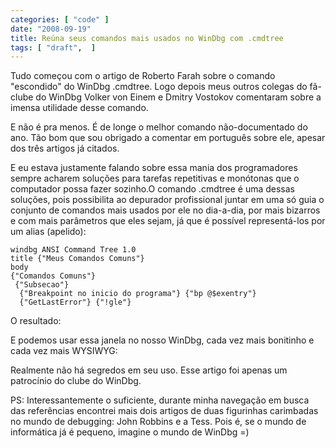 ```yaml
---
categories: [ "code" ]
date: "2008-09-19"
title: Reúna seus comandos mais usados no WinDbg com .cmdtree
tags: [ "draft",  ]
---
```

Tudo começou com o artigo de Roberto Farah sobre o comando "escondido" do WinDbg .cmdtree. Logo depois meus outros colegas do fã-clube do WinDbg Volker von Einem e Dmitry Vostokov comentaram sobre a imensa utilidade desse comando.

E não é pra menos. É de longe o melhor comando não-documentado do ano. Tão bom que sou obrigado a comentar em português sobre ele, apesar dos três artigos já citados.


E eu estava justamente falando sobre essa mania dos programadores sempre acharem soluções para tarefas repetitivas e monótonas que o computador possa fazer sozinho.O comando .cmdtree é uma dessas soluções, pois possibilita ao depurador profissional juntar em uma só guia o conjunto de comandos mais usados por ele no dia-a-dia, por mais bizarros e com mais parâmetros que eles sejam, já que é possível representá-los por um alias (apelido):

    
    windbg ANSI Command Tree 1.0
    title {"Meus Comandos Comuns"}
    body
    {"Comandos Comuns"}
     {"Subsecao"}
      {"Breakpoint no inicio do programa"} {"bp @$exentry"}
      {"GetLastError"} {"!gle"}

O resultado:


E podemos usar essa janela no nosso WinDbg, cada vez mais bonitinho e cada vez mais WYSIWYG:


Realmente não há segredos em seu uso. Esse artigo foi apenas um patrocínio do clube do WinDbg.

PS: Interessantemente o suficiente, durante minha navegação em busca das referências encontrei mais dois artigos de duas figurinhas carimbadas no mundo de debugging: John Robbins e a Tess. Pois é, se o mundo de informática já é pequeno, imagine o mundo de WinDbg =)
